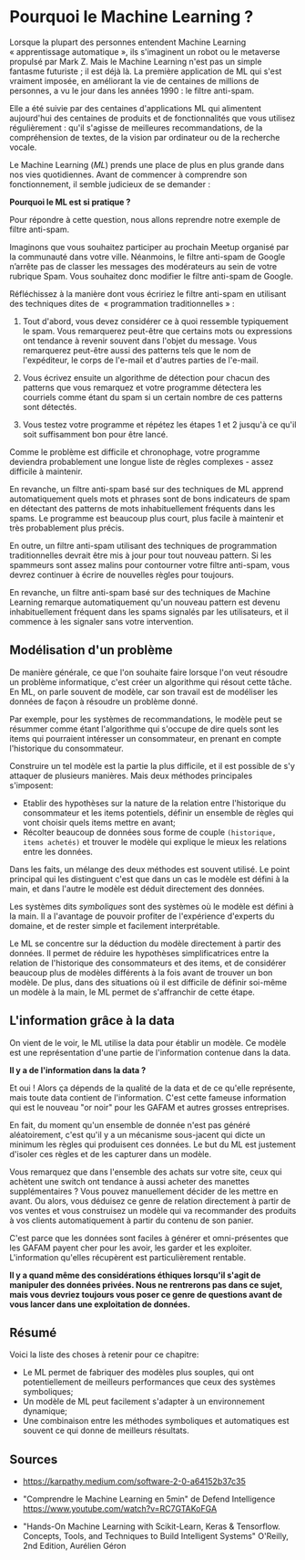 # Pourquoi le Machine Learning ?
Lorsque la plupart des personnes entendent Machine Learning « apprentissage automatique »,
ils s'imaginent un robot ou le metaverse propulsé par Mark Z.
Mais le Machine Learning n'est pas un simple fantasme futuriste ; il est déjà là.
La première application de ML qui s'est vraiment imposée, en améliorant la vie de centaines de millions de personnes,
a vu le jour dans les années 1990 : le filtre anti-spam. 

Elle a été suivie par des centaines d'applications ML qui alimentent aujourd'hui
des centaines de produits et de fonctionnalités que vous utilisez régulièrement :
qu'il s'agisse de meilleures recommandations, de la compréhension de textes, de la vision par ordinateur ou de la recherche vocale.

Le Machine Learning (*ML*) prends une place de plus en plus grande dans nos vies quotidiennes.
Avant de commencer à comprendre son fonctionnement, il semble judicieux de se demander :

**Pourquoi le ML est si pratique ?**

Pour répondre à cette question, nous allons reprendre notre exemple de filtre anti-spam.

Imaginons que vous souhaitez participer au prochain Meetup organisé par la communauté dans votre ville.
Néanmoins, le filtre anti-spam de Google n’arrête pas de classer les messages des modérateurs au sein de votre rubrique Spam.
Vous souhaitez donc modifier le filtre anti-spam de Google.

Réfléchissez à la manière dont vous écririez le filtre anti-spam en utilisant des techniques dites de  « programmation traditionnelles » :

1) Tout d'abord, vous devez considérer ce à quoi ressemble typiquement le spam.
Vous remarquerez peut-être que certains mots ou expressions ont tendance à revenir souvent dans l'objet du message.
Vous remarquerez peut-être aussi des patterns tels que le nom de l'expéditeur, le corps de l'e-mail et d'autres parties de l'e-mail.

2) Vous écrivez ensuite un algorithme de détection pour chacun des patterns que vous remarquez et votre programme
détectera les courriels comme étant du spam si un certain nombre de ces patterns sont détectés.

3) Vous testez votre programme et répétez les étapes 1 et 2 jusqu'à ce qu'il soit suffisamment bon pour être lancé.

Comme le problème est difficile et chronophage, votre programme deviendra probablement une longue liste de règles complexes - assez difficile à maintenir.

En revanche, un filtre anti-spam basé sur des techniques de ML apprend automatiquement quels mots et phrases sont de bons indicateurs de spam
en détectant des patterns de mots inhabituellement fréquents dans les spams.
Le programme est beaucoup plus court, plus facile à maintenir et très probablement plus précis.

En outre, un filtre anti-spam utilisant des techniques de programmation traditionnelles devrait être mis à jour pour tout nouveau pattern.
Si les spammeurs sont assez malins pour contourner votre filtre anti-spam, vous devrez continuer à écrire de nouvelles règles pour toujours.

En revanche, un filtre anti-spam basé sur des techniques de Machine Learning remarque automatiquement qu'un nouveau pattern est devenu inhabituellement
fréquent dans les spams signalés par les utilisateurs, et il commence à les signaler sans votre intervention.


## Modélisation d'un problème
De manière générale, ce que l'on souhaite faire lorsque l'on veut résoudre un problème informatique, c'est
créer un algorithme qui résout cette tâche. En ML, on parle souvent de modèle, car son travail est de modéliser
les données de façon à résoudre un problème donné.

Par exemple, pour les systèmes de recommandations, le modèle peut se résummer comme étant l'algorithme qui s'occupe
de dire quels sont les items qui pourraient intéresser un consommateur, en prenant en compte l'historique du consommateur.

Construire un tel modèle est la partie la plus difficile, et
il est possible de s'y attaquer de plusieurs manières. Mais deux méthodes principales s'imposent:

* Etablir des hypothèses sur la nature de la relation entre l'historique du consommateur et les items potentiels,
définir un ensemble de règles qui vont choisir quels items mettre en avant;
* Récolter beaucoup de données sous forme de couple `(historique, items achetés)`
et trouver le modèle qui explique le mieux les relations entre les données.

Dans les faits, un mélange des deux méthodes est souvent utilisé.
Le point principal qui les distinguent c'est que dans un cas le modèle est défini à la main,
et dans l'autre le modèle est déduit directement des données.

Les systèmes dits *symboliques* sont des systèmes où le modèle est défini à la main.
Il a l'avantage de pouvoir profiter de l'expérience d'experts du domaine, et de rester simple et facilement interprétable.

Le ML se concentre sur la déduction du modèle directement à partir des données.
Il permet de réduire les hypothèses simplificatrices entre la relation de l'historique des consommateurs
et des items, et de considérer beaucoup plus de modèles différents à la fois avant de trouver un bon modèle.
De plus, dans des situations où il est difficile de définir soi-même un modèle à la main,
le ML permet de s'affranchir de cette étape.

## L'information grâce à la data
On vient de le voir, le ML utilise la data pour établir un modèle.
Ce modèle est une représentation d'une partie de l'information contenue dans la data.

**Il y a de l'information dans la data ?**

Et oui ! Alors ça dépends de la qualité de la data et de ce qu'elle représente, mais toute data contient de l'information.
C'est cette fameuse information qui est le nouveau "or noir" pour les GAFAM et autres grosses entreprises.

En fait, du moment qu'un ensemble de donnée n'est pas généré aléatoirement, c'est qu'il y a un mécanisme sous-jacent qui
dicte un minimum les règles qui produisent ces données.
Le but du ML est justement d'isoler ces règles et de les capturer dans un modèle.

Vous remarquez que dans l'ensemble des achats sur votre site, ceux qui achètent une switch ont tendance à aussi acheter des manettes supplémentaires ?
Vous pouvez manuellement décider de les mettre en avant. Ou alors, vous déduisez ce genre de relation directement à partir de vos ventes et vous
construisez un modèle qui va recommander des produits à vos clients automatiquement à partir du contenu de son panier.

C'est parce que les données sont faciles à générer et omni-présentes que les GAFAM payent cher pour les avoir, les garder et les exploiter.
L'information qu'elles récupèrent est particulièrement rentable.

**Il y a quand même des considérations éthiques lorsqu'il s'agit de manipuler des données privées.
Nous ne rentrerons pas dans ce sujet, mais vous devriez toujours vous poser ce genre de questions avant de vous lancer dans une exploitation de données.**

## Résumé
Voici la liste des choses à retenir pour ce chapitre:

* Le ML permet de fabriquer des modèles plus souples, qui ont potentiellement de meilleurs performances que ceux des systèmes symboliques;
* Un modèle de ML peut facilement s'adapter à un environnement dynamique;
* Une combinaison entre les méthodes symboliques et automatiques est souvent ce qui donne de meilleurs résultats.

## Sources

- https://karpathy.medium.com/software-2-0-a64152b37c35

- "Comprendre le Machine Learning en 5min" de Defend Intelligence https://www.youtube.com/watch?v=RC7GTAKoFGA

- "Hands-On Machine Learning with Scikit-Learn, Keras & Tensorflow. Concepts, Tools, and Techniques to Build Intelligent Systems" O'Reilly, 2nd Edition, Aurélien Géron
